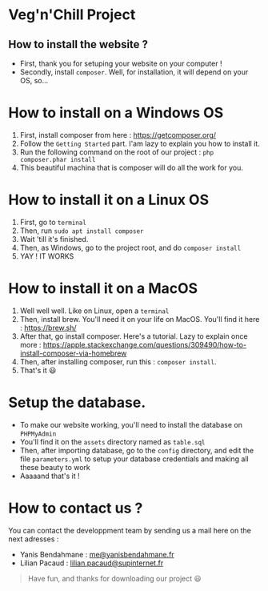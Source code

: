 # Veg'n'Chill Project
How to install the website ?
---
* First, thank you for setuping your website on your computer !
* Secondly, install ``composer``. Well, for installation, it will depend on your OS, so...
# How to install on a Windows OS
1. First, install composer from here : https://getcomposer.org/
2. Follow the `Getting Started` part. I'am lazy to explain you how to install it.
3. Run the following command on the root of our project : ```php composer.phar install```
4. This beautiful machina that is composer will do all the work for you.

# How to install it on a Linux OS
1. First, go to `terminal`
2. Then, run ``sudo apt install composer``
3. Wait 'till it's finished.
4. Then, as Windows, go to the project root, and do ```composer install```
5. YAY ! IT WORKS

# How to install it on a MacOS
1. Well well well. Like on Linux, open a `terminal`
2. Then, install brew. You'll need it on your life on MacOS. You'll find it here : https://brew.sh/
3. After that, go install composer. Here's a tutorial. Lazy to explain once more : https://apple.stackexchange.com/questions/309490/how-to-install-composer-via-homebrew
4. Then, after installing composer, run this : ```composer install```.
5. That's it :smiley:

# Setup the database.
* To make our website working, you'll need to install the database on ```PHPMyAdmin```
* You'll find it on the ``assets`` directory named as ```table.sql```
* Then, after importing database, go to the ``config`` directory, and edit the file ```parameters.yml``` to setup your database credentials and making all these beauty to work
* Aaaaand that's it !

# How to contact us ?
You can contact the developpment team by sending us a mail here on the next adresses :
* Yanis Bendahmane : me@yanisbendahmane.fr
* Lilian Pacaud : lilian.pacaud@supinternet.fr

> Have fun, and thanks for downloading our project :smiley: